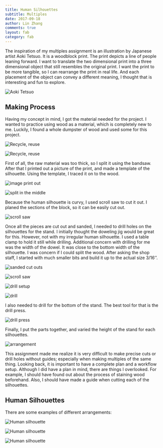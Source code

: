 ```yaml
---
title: Human Silhouettes
subtitle: Multiples
date: 2017-09-18
author: Lin Zhang
comments: true
layout: fab
category: fab
---
```


The inspiration of my multiples assignment is an illustration by Japanese artist Aoki Tetsuo. It is a woodblock print. The print depicts a line of people leaning forward. I want to translate the two dimensional print into a three dimensional object that still resembles the original print. I want the print to be more tangible, so I can rearrange the print in real life. And each placement of the object can convey a different meaning, I thought that is interesting and fun to explore.

![ Aoki Tetsuo](http://4.bp.blogspot.com/-b0IEYDU1S_U/TWBtvegSsaI/AAAAAAAAFF8/W2DOBM3yZU8/s1600/iiiinspired+_+Jennifer+Warburton+flickr+_+AOKI+Tetsuo+2005+People+IMG_4587.jpg)

## Making Process

Having my concept in mind, I got the material needed for the project. I wanted to practice using wood as a material, which is completely new to me. Luckily, I found a whole dumpster of wood and used some for this project.

![Recycle, reuse](https://github.com/linzhangcs/linzhangcs.github.io/blob/master/img/human/IMG_3617.JPG?raw=true)

![Recycle, reuse](https://media.giphy.com/media/3o7TKwxYkeW0ZvTqsU/giphy.gif)

First of all, the raw material was too thick, so I split it using the bandsaw. After that I printed out a picture of the print, and made a template of the silhouette. Using the template, I traced it on to the wood.

![image print out ](https://github.com/linzhangcs/linzhangcs.github.io/blob/master/img/human/IMG_3632.JPG?raw=true)

![split in the middle](https://github.com/linzhangcs/linzhangcs.github.io/blob/master/img/human/IMG_3635.JPG?raw=true)

Because the human silhouette is curvy, I used scroll saw to cut it out. I planed the sections of the block, so it can be easily cut out.

![scroll saw](https://github.com/linzhangcs/linzhangcs.github.io/blob/master/img/human/IMG_3644.JPG?raw=true)

Once all the pieces are cut out and sanded, I needed to drill holes on the silhouettes for the stand. I initially thought the doweling jig would be great for this. However, not with my irregular human silhouette. I used a table clamp to hold it still while drilling. Additional concern with drilling for me was the width of the dowel. It was close to the bottom width of the silhouette. I was concern if I could split the wood. After asking the shop staff, I started with much smaller bits and build it up to the actual size 3/16’’.

![sanded cut outs](https://github.com/linzhangcs/linzhangcs.github.io/blob/master/img/human/IMG_3647.JPG?raw=true)

![scroll saw](https://github.com/linzhangcs/linzhangcs.github.io/blob/master/img/human/IMG_3653.JPG?raw=true)

![drill setup](https://github.com/linzhangcs/linzhangcs.github.io/blob/master/img/human/IMG_3665%202.JPG?raw=true)

![drill](https://github.com/linzhangcs/linzhangcs.github.io/blob/master/img/human/IMG_3663.JPG?raw=true)

I also needed to drill for the bottom of the stand. The best tool for that is the drill press.

![drill press](https://github.com/linzhangcs/linzhangcs.github.io/blob/master/img/human/IMG_3671.JPG?raw=true)

Finally, I put the parts together, and varied the height of the stand for each silhouettes.

![arrangement ](https://github.com/linzhangcs/linzhangcs.github.io/blob/master/img/human/IMG_3677.JPG?raw=true)

This assignment made me realize it is very difficult to make precise cuts or drill holes without guides; especially when making multiples of the same thing. Looking back, it is important to have a complete plan and a workflow setup. Although I did have a plan in mind, there are things I overlooked. For example, I should have found out about the process of staining wood beforehand. Also, I should have made a guide when cutting each of the silhouettes.

## Human Silhouettes

There are some examples of different arrangements:

![Human silhouette](https://j.gifs.com/0gvLQG.gif)

![Human silhouette](https://j.gifs.com/Q1Z79M.gif)

![Human silhouette](https://j.gifs.com/76NXQ8.gif)

